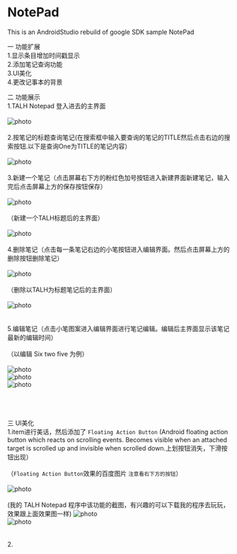 # NotePad
This is an AndroidStudio rebuild of google SDK sample NotePad


一 功能扩展<br>
   1.显示条目增加时间戳显示<br>
   2.添加笔记查询功能<br>
   3.UI美化<br>
   4.更改记事本的背景<br>
   
   
二 功能展示<br>
   1.TALH Notepad 登入进去的主界面<br><br>
   ![photo](https://github.com/TALHhuang/Notepad-2/blob/master/photo/1.png)
   <br><br>
   2.按笔记的标题查询笔记(在搜索框中输入要查询的笔记的TITLE然后点击右边的搜索按钮.以下是查询One为TITLE的笔记内容）<br><br>
      ![photo](https://github.com/TALHhuang/Notepad-2/blob/master/photo/2.png)
      <br><br>
   3.新建一个笔记（点击屏幕右下方的粉红色加号按钮进入新建界面新建笔记，输入完后点击屏幕上方的保存按钮保存）<br><br>
      ![photo](https://github.com/TALHhuang/Notepad-2/blob/master/photo/3.png)
      <br><br>
     （新建一个TALH标题后的主界面）<br><br>
      ![photo](https://github.com/TALHhuang/Notepad-2/blob/master/photo/4.png)
      <br><br>
    4.删除笔记（点击每一条笔记右边的小笔按钮进入编辑界面。然后点击屏幕上方的删除按钮删除笔记）<br><br>
      ![photo](https://github.com/TALHhuang/Notepad-2/blob/master/photo/6.png)
      <br><br>
      （删除以TALH为标题笔记后的主界面）<br><br>
      ![photo](https://github.com/TALHhuang/Notepad-2/blob/master/photo/7.png)   
      <br><br>
    5.编辑笔记（点击小笔图案进入编辑界面进行笔记编辑。编辑后主界面显示该笔记最新的编辑时间）<br><br>
       （以编辑 Six two five 为例）<br><br>
       ![photo](https://github.com/TALHhuang/Notepad-2/blob/master/photo/8.png)  
       ![photo](https://github.com/TALHhuang/Notepad-2/blob/master/photo/7.png)  
       ![photo](https://github.com/TALHhuang/Notepad-2/blob/master/photo/9.png)
       <br><br><br><br><br>
 三 UI美化<br>
    1.item进行美话，然后添加了 `Floating Action Button` (Android floating action button which reacts on scrolling events. Becomes visible when an attached target is scrolled up and invisible when scrolled down.上划按钮消失，下滑按钮出现）<br><br>
     （`Floating Action Button`效果的百度图片    `注意看右下方的按钮`）<br><br>
    ![photo](https://github.com/TALHhuang/Notepad-2/blob/master/photo/FloatingActionButton.gif)
    <br><br>
      (我的 TALH Notepad 程序中该功能的截图，有兴趣的可以下载我的程序去玩玩，效果跟上面效果图一样)
     ![photo](https://github.com/TALHhuang/Notepad-2/blob/master/photo/5.png)  
     ![photo](https://github.com/TALHhuang/Notepad-2/blob/master/photo/4.png)  
     <br><br>
     2.
     
     
